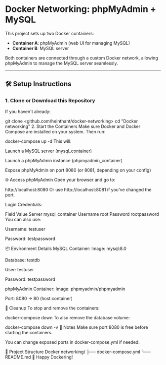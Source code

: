 # Docker Networking: phpMyAdmin + MySQL

This project sets up two Docker containers:

- **Container A**: phpMyAdmin (web UI for managing MySQL)
- **Container B**: MySQL server

Both containers are connected through a custom Docker network, allowing phpMyAdmin to manage the MySQL server seamlessly.

---

## 🛠️ Setup Instructions

### 1. Clone or Download this Repository

If you haven't already:

git clone <github.com/heinthant/docker-networking>
cd "Docker networking"
2. Start the Containers
Make sure Docker and Docker Compose are installed on your system. Then run:

docker-compose up -d
This will:

Launch a MySQL server (mysql_container)

Launch a phpMyAdmin instance (phpmyadmin_container)

Expose phpMyAdmin on port 8080 (or 8081, depending on your config)

🌐 Access phpMyAdmin
Open your browser and go to:

http://localhost:8080
Or use http://localhost:8081 if you've changed the port.

Login Credentials:

Field	Value
Server	mysql_container
Username	root
Password	rootpassword
You can also use:

Username: testuser

Password: testpassword

📦 Environment Details
MySQL Container:
Image: mysql:8.0

Database: testdb

User: testuser

Password: testpassword

phpMyAdmin Container:
Image: phpmyadmin/phpmyadmin

Port: 8080 -> 80 (host:container)

🧼 Cleanup
To stop and remove the containers:

docker-compose down
To also remove the database volume:

docker-compose down -v
🐳 Notes
Make sure port 8080 is free before starting the containers.

You can change exposed ports in docker-compose.yml if needed.

📁 Project Structure
Docker networking/
├── docker-compose.yml
└── README.md
🚀 Happy Dockering!